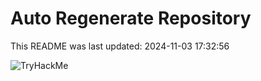 # Auto Regenerate Repository

This README was last updated: 2024-11-03 17:32:56

 ![TryHackMe](https://tryhackme.com/badge/533634)